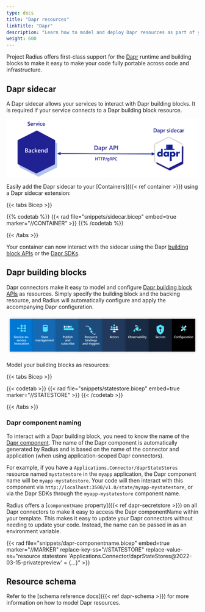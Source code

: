 ```yaml
---
type: docs
title: "Dapr resources"
linkTitle: "Dapr"
description: "Learn how to model and deploy Dapr resources as part of your application"
weight: 600
---
```


Project Radius offers first-class support for the [Dapr](https://dapr.io) runtime and building blocks to make it easy to make your code fully portable across code and infrastructure.

## Dapr sidecar

A Dapr sidecar allows your services to interact with Dapr building blocks. It is required if your service connects to a Dapr building block resource.

<img src="dapr-sidecar.png" style="width:600px" alt="Diagram of the Dapr sidecar" /><br />

Easily add the Dapr sidecar to your [Containers]({{< ref container >}}) using a Dapr sidecar extension:

{{< tabs Bicep >}}

{{% codetab %}}
{{< rad file="snippets/sidecar.bicep" embed=true marker="//CONTAINER" >}}
{{% /codetab %}}

{{< /tabs >}}

Your container can now interact with the sidecar using the Dapr [building block APIs](https://docs.dapr.io/concepts/building-blocks-concept/) or the [Dapr SDKs](https://docs.dapr.io/developing-applications/sdks/).

## Dapr building blocks

Dapr connectors make it easy to model and configure [Dapr building block APIs](https://docs.dapr.io/developing-applications/building-blocks/) as resources. Simply specify the building block and the backing resource, and Radius will automatically configure and apply the accompanying Dapr configuration.

<img src="dapr-buildingblocks.png" style="width:1000px" alt="Diagram of all the Dapr building blocks" /><br />

Model your building blocks as resources:

{{< tabs Bicep >}}

{{< codetab >}}
{{< rad file="snippets/statestore.bicep" embed=true marker="//STATESTORE" >}}
{{< /codetab >}}

{{< /tabs >}}

### Dapr component naming

To interact with a Dapr building block, you need to know the name of the [Dapr component](https://docs.dapr.io/concepts/components-concept/). The name of the Dapr component is automatically generated by Radius and is based on the name of the connector and application (when using application-scoped Dapr connectors).

For example, if you have a `Applications.Connector/daprStateStores` resource named `mystatestore` in the `myapp` application, the Dapr component name will be `myapp-mystatestore`. Your code will then interact with this component via `http://localhost:3500/v1.0/state/myapp-mystatestore`, or via the Dapr SDKs through the `myapp-mystatestore` component name.

Radius offers a [`componentName` property]({{< ref dapr-secretstore >}}) on all Dapr connectors to make it easy to access the Dapr componentName within your template. This makes it easy to update your Dapr connectors without needing to update your code. Instead, the name can be passed in as an environment variable.

{{< rad file="snippets/dapr-componentname.bicep" embed=true marker="//MARKER" replace-key-ss="//STATESTORE" replace-value-ss="resource statestore 'Applications.Connector/daprStateStores@2022-03-15-privatepreview' = {...}" >}}

## Resource schema

Refer to the [schema reference docs]({{< ref dapr-schema >}}) for more information on how to model Dapr resources.
